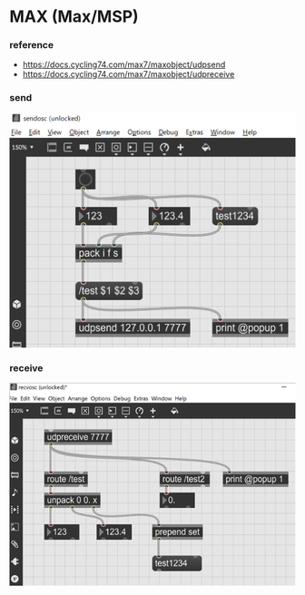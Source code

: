 # MAX (Max/MSP)
### reference
  - https://docs.cycling74.com/max7/maxobject/udpsend
  - https://docs.cycling74.com/max7/maxobject/udpreceive

### send
![sendosc.png](sendosc.png)

### receive
![recvosc.png](recvosc.png)

